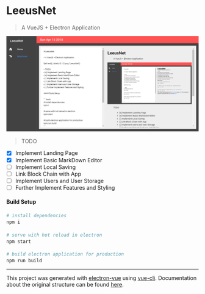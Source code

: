 # LeeusNet

> A VueJS + Electron Application

![alt text](./static/0.1.0.png "LeeusNet")

> TODO
- [x] Implement Landing Page
- [x] Implement Basic MarkDown Editor
- [ ] Implement Local Saving
- [ ] Link Block Chain with App
- [ ] Implement Users and User Storage
- [ ] Further Implement Features and Styling

#### Build Setup

``` bash
# install dependencies
npm i

# serve with hot reload in electron
npm start

# build electron application for production
npm run build
```

---

This project was generated with [electron-vue](https://github.com/NodeGG/electron-vue) using [vue-cli](https://github.com/NodeGG/webpack). Documentation about the original structure can be found [here](https://simulatedgreg.gitbooks.io/electron-vue/content/index.html).
